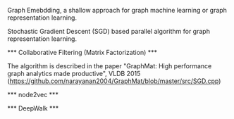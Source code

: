 Graph Emebdding, a shallow approach for graph machine learning or graph representation learning.

Stochastic Gradient Descent (SGD) based parallel algorithm for graph representation learning.

*** Collaborative Filtering (Matrix Factorization) ***

The algorithm is described in the paper "GraphMat: High performance graph analytics made productive", VLDB 2015
(https://github.com/narayanan2004/GraphMat/blob/master/src/SGD.cpp)

*** node2vec ***

*** DeepWalk ***
